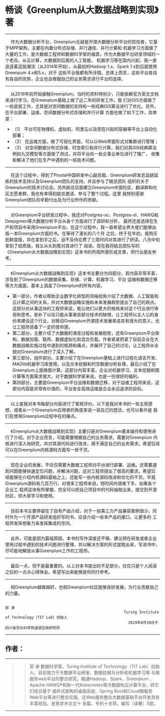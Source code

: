 # 畅谈《Greenplum从大数据战略到实现》著

-----------------------------------------------------------------------

&emsp; 作为大数据分析平台，Greenplum无疑是开源大数据分析平台的佼佼者，它基于MPP架构，主要在内置分布式存储、并行通信、并行计算和
机器学习方面做了大量的工作，是大数据工程师和数据科学家的福音。作为大数据平台研发领域的一个老兵，从云计算，大数据到后面的人工智能、
机器学习等在国内兴起，我一直追逐着这股潮流（从2014年开始），从最初的Hadoop 1.x、Spark 1.x到后面使用Greenpum 4.x和5.x，对于
这些平台我都有所涉猎。总体上而言，这些平台各自有各自的优势，企业也会根据自己的业务需求进行平台的选择。

------------------------------------------------------------------------

&emsp; 从2016年初开始接触Greenplum，当时的资料特别少，只能依赖官方英文文档来进行学习。在Greenplum基础上做了近二年的研发工作，我
们对GIS方面做了一些底层工作，尤其是对空间数据的支持和一些经典GIS算法进行了优化。另外，在平台部署、运维、空间数据分布式存储和并行计算
方面也做了如下工作，具体是：
- （1）	平台可在物理机、虚拟机、阿里云以及现在兴起的容器等平台上自动化部署；
- （2）	在运维方面，做了可视化界面，可以以Web界面形式对集群进行管理；
- （3）	对空间数据分布式存储、时空索引和并行计算，我们对其GIS经典算法例如九交模型等方面做了测试，并将平台向一些企事业单位进行了推广，
收集和解决了他们在生产中遇到的一些技术问题。

------------------------------------------------------------------------------

&emsp; 在这个过程中，得到了Pivotal中国研发中心副总裁、Greenplum研发总监姚延栋的技术支持以及Greenplum团队的支持。并且参与了姚总团队
组织的关于Greenplum的技术讨论会。另外姚总后面建立Greenplum中国社区、翻译群和社区志愿者群，我也有幸得到姚总邀请，参与了整个过程。这里
我特别感谢Greenplum团队的辛勤付出及为行业所作的贡献。

------------------------------------------------------------------------------

&emsp; 对Greenplum平台研发过程中，我还对Postgres-xc、Postgres-xl、HAWQ和Deepgreen等大数据分析平台从各个方面进行了调研和分析，
最终还是选择在生产和项目中采用Greenplum平台。在这个过程中，我一直希望业界大佬们能够出版一本Greenplum方面的书。在等待了漫长的八个月
之后，终于在年初，我购买到鲜度版，并在拿到手之后，迫不及待花费了三周时间对其进行了研读。八月中旬拿到了纸质版，我又从头到尾对其进行了
阅读。现在我将姚总团队写的《Greenplum从大数据战略到实现》这本书的所观所感形成文章，供行业朋友参考。

---------------------------------------------------------------------------------

&emsp; 《Greenplum从大数据战略到实现》这本书主要分为四部分，其内容非常丰富，涉及到了Greenplum的数据采集、存储、计算、机器学习、平台
运维和数据迁移等方方面面，基本上涵盖了Greenplum的所有内容。

- 第一部分，作者以帮助企业数字化转型的领袖视角介绍了大数据、人工智能和云计算之间的关系，并对大数据战略实施和未来发展趋势提出了自己的观点。这部分对从事这块的工程师来说，能让他们以更大的格局来对这个行业进行审视和思考。弥补了以往只能从事某些部分技术的缺憾，让工程师以主人公的身份来建设这个行业，对推动Greenplum开源技术发展来说具有很大的意义，也让工程师具备了一定的使命感。
- 第二部分，主要介绍了大数据的演变过程和发展趋势，还有Greenplum平台架构，数据加载、联邦、数据虚拟化和混合负载。作者紧紧抓紧了目前企业在大数据战略实施过程中遇到的瓶颈和痛点，并展开了自己的讨论，让工程师从全貌对Greenplum进行了深入了解。
- 第三部分，组件部分。主要介绍了在Greenplum基础上进行过程化语言开发、MADlib机器学习库使用，以及文本挖掘和时空数据分析处理，最后介绍了在Greenplum上面做图计算。这部分内容丰富，企业对机器学习、文本挖掘和图计算等方面需求很大，对于数据科学家来说，也是一份很好的福利。
- 第四部分，主要是Greenplum平台运维和数据迁移，对于运维工程师来说，这部分内容是非常有价值的，平台安全高效运维是企业永远追求的目标。

------------------------------------------------------------------------------------

&emsp; 以上是我对本书每部分内容进行了客观评价。以下是我对本书的一些主观感想，或者从一个Greenplum应用者的角度来说一说自己的想法，也可以看作是
我们在使用Greenplum过程中在的痛点。

---------------------------------------------------------------------------------------

&emsp; 《Greenplum从大数据战略到实现》主要只是对Greenplum基本操作和使用进行了介绍。对于企业而言，可能需要根据自己的业务需求，需要对Greenplum
内核进行深入地研究，并对其源代码进行改进，用于满足自己的业务需求。希望后续可以在Greenplum内核源码方面写一些干货。

----------------------------------------------------------------------------------------

&emsp; 现在企业的发展，不仅仅需要大数据工程师对平台进行部署、运维。还需要遇到问题能够快速定位问题，并解决问题，这对工程师提出了很高的要求。希望后
续能够在介绍内核源码基础之上，还能写一些内核源码改进和优化的干货。毕竟Greenplum源码有几百万行，对很多工程师来说，短时间内很难下手。如果各个企业工
程师这块有所掌握，完全可以把自己项目中的代码抽取出来，提交到开源社区，供大家学习和使用。

---------------------------------------------------------------------------------------

&emsp; 目前本书主要停留在了自有产品介绍，对于一些第三方产品兼容案例很少。同时作为一个开源产品研发组织写的书，应该介绍一些本产品的接口，让更多的
工程师发挥想象力来发挥集成的空间。

---------------------------------------------------------------------------------------

&emsp; 此外，可能是因为篇幅原因，本书的写作深度还不够。建议把在研发或者企业使用过程中遇到的技术问题进行整理，并以解决方案的形式提取出来，写进书中，
尽可能地解放从事Greenplum工作的工程师。

------------------------------------------------------------------------------------------

&emsp; 最后一点，但不是最重要的。以上对本书提出的不足部分，仅仅只是个人阅读之后的一点点心得体会。希望写出来能够提供同行参考。

-------------------------------------------------------------------------------------------

&emsp; 祝Greenplum越做越好，也祝Greenplum社区能够良好发展，为行业贡献自己的力量。


                                                                              郭 涛
                                                          Turing Institute of Technology（TIT Lab）创始人
                                                            2019年8月30日于四川省农业科学院遥感应用研究所
                                                            
-------------------------------------------------------------------------------------
## 作者：
----------------------------------------------------------------------------------------
>> 郭 涛 数据科学家。Turing Institute of Technology（TIT Lab）创始人。目前致力于大数据平台研发、数据挖掘与分析和机器学习等
与微服务web平台的整合研究。精通Hadoop、Spark、Greenplum 、Apache HAWQ®和新一代Kubernetes等大数据和云计算平台，将它们结合基于
插件式架构的桌面系统、Spring Boot和Cloud微服务Web平台等进行整合实践。在Web服务整合大数据基础平台开发具有丰富经验。发表学术论文十
余篇，专利十余项，编写（译著）5部。

------------------------------------------------------------------------------------------

